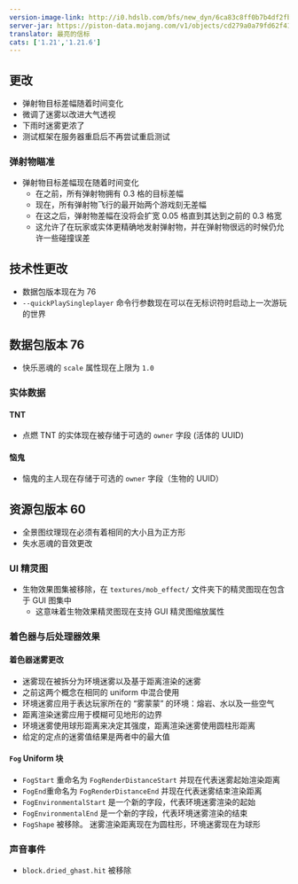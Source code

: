 ```yaml
---
version-image-link: http://i0.hdslb.com/bfs/new_dyn/6ca83c8ff0b7b4df2fb1c8ef2fbc82d8558830935.png
server-jar: https://piston-data.mojang.com/v1/objects/cd279a0a79fd62f41c9dd8d17d455d06ff4d8013/server.jar
translator: 最亮的信标
cats: ['1.21','1.21.6']
---
```

## 更改

- 弹射物目标差幅随着时间变化
- 微调了迷雾以改进大气透视
- 下雨时迷雾更浓了
- 测试框架在服务器重启后不再尝试重启测试

### 弹射物瞄准

- 弹射物目标差幅现在随着时间变化
  - 在之前，所有弹射物拥有 0.3 格的目标差幅
  - 现在，所有弹射物飞行的最开始两个游戏刻无差幅
  - 在这之后，弹射物差幅在没将会扩宽 0.05 格直到其达到之前的 0.3 格宽
  - 这允许了在玩家或实体更精确地发射弹射物，并在弹射物很远的时候仍允许一些碰撞误差

## 技术性更改

- 数据包版本现在为 76
- `--quickPlaySingleplayer` 命令行参数现在可以在无标识符时启动上一次游玩的世界

## 数据包版本 76

- 快乐恶魂的 `scale` 属性现在上限为 `1.0`

### 实体数据

#### TNT

- 点燃 TNT 的实体现在被存储于可选的 `owner` 字段 (活体的 UUID)

#### 恼鬼

- 恼鬼的主人现在存储于可选的 `owner` 字段（生物的 UUID）

## 资源包版本 60

- 全景图纹理现在必须有着相同的大小且为正方形
- 失水恶魂的音效更改

### UI 精灵图

- 生物效果图集被移除，在 `textures/mob_effect/` 文件夹下的精灵图现在包含于 GUI 图集中
  - 这意味着生物效果精灵图现在支持 GUI 精灵图缩放属性

### 着色器与后处理器效果

#### 着色器迷雾更改

- 迷雾现在被拆分为环境迷雾以及基于距离渲染的迷雾
- 之前这两个概念在相同的 uniform 中混合使用
- 环境迷雾应用于表达玩家所在的 “雾蒙蒙” 的环境：熔岩、水以及一些空气
- 距离渲染迷雾应用于模糊可见地形的边界
- 环境迷雾使用球形距离来决定其强度，距离渲染迷雾使用圆柱形距离
- 给定的定点的迷雾值结果是两者中的最大值

#### `Fog` Uniform 块

- `FogStart` 重命名为 `FogRenderDistanceStart` 并现在代表迷雾起始渲染距离
- `FogEnd`重命名为 `FogRenderDistanceEnd` 并现在代表迷雾结束渲染距离
- `FogEnvironmentalStart` 是一个新的字段，代表环境迷雾渲染的起始
- `FogEnvironmentalEnd` 是一个新的字段，代表环境迷雾渲染的结束
- `FogShape` 被移除。 迷雾渲染距离现在为圆柱形，环境迷雾现在为球形

### 声音事件

- `block.dried_ghast.hit` 被移除
